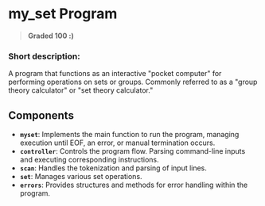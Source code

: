 # my_set Program
 >  **Graded 100 :)**

### Short description:
A program that functions as an interactive "pocket computer" for performing operations on sets or groups. Commonly referred to as a "group theory calculator" or "set theory calculator."

## Components

- **`myset`**: Implements the main function to run the program, managing execution until EOF, an error, or manual termination occurs.
- **`controller`**: Controls the program flow. Parsing command-line inputs and executing corresponding instructions.
- **`scan`**: Handles the tokenization and parsing of input lines.
- **`set`**: Manages various set operations.
- **`errors`**: Provides structures and methods for error handling within the program.
